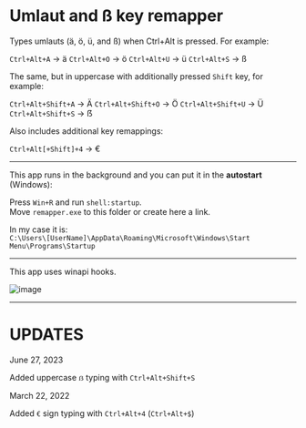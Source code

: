 # Umlaut and ß key remapper

Types umlauts (ä, ö, ü, and ß) when Ctrl+Alt is pressed.  For example:

<code>Ctrl+Alt+A</code> → ä
<code>Ctrl+Alt+O</code> → ö
<code>Ctrl+Alt+U</code> → ü
<code>Ctrl+Alt+S</code> → ß

The same, but in uppercase with additionally pressed <code>Shift</code> key, for example:

<code>Ctrl+Alt+Shift+A</code> → Ä
<code>Ctrl+Alt+Shift+O</code> → Ö
<code>Ctrl+Alt+Shift+U</code> → Ü
<code>Ctrl+Alt+Shift+S</code> → ẞ

Also includes additional key remappings:

<code>Ctrl+Alt[+Shift]+4</code> → €

<hr>

This app runs in the background and you can put it in the <b>autostart</b> (Windows):

Press <code>Win+R</code> and run <code>shell:startup</code>.<br>
Move <code>remapper.exe</code> to this folder or create here a link.<br>

In my case it is:<br>
<code>C:\Users\\[UserName]\AppData\Roaming\Microsoft\Windows\Start Menu\Programs\Startup</code>

<hr>

This app uses winapi hooks.

![image](https://github.com/beerurri/Umlaut-key-remapper/assets/76480876/809f5d8b-438f-459b-b576-424b2e07f35f)

<hr>

# UPDATES

June 27, 2023

Added uppercase <code>ẞ</code> typing with <code>Ctrl+Alt+Shift+S</code>

March 22, 2022

Added <code>€</code> sign typing with <code>Ctrl+Alt+4</code> (<code>Ctrl+Alt+$</code>)
